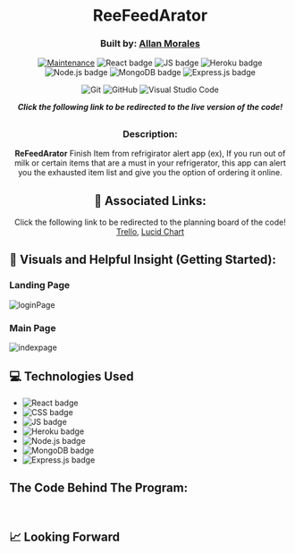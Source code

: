 <div align="center">
  
<img />

###

# ReeFeedArator

### Built by:  **[Allan Morales](https://www.linkedin.com/in/ivanallin/)**
[![Maintenance](https://img.shields.io/badge/Maintained%3F-yes-green.svg)](https://GitHub.com/Naereen/StrapDown.js/graphs/commit-activity)
![React badge](https://img.shields.io/badge/React-20232A?style=for-the-badge&logo=react&logoColor=61DAFB)
![JS badge](https://img.shields.io/badge/JavaScript-323330?style=for-the-badge&logo=javascript&logoColor=F7DF1E)
![Heroku badge](https://img.shields.io/badge/Heroku-430098?style=for-the-badge&logo=heroku&logoColor=white)
![Node.js badge](https://img.shields.io/badge/Node.js-339933?style=for-the-badge&logo=nodedotjs&logoColor=white)
![MongoDB badge](https://img.shields.io/badge/MongoDB-4EA94B?style=for-the-badge&logo=mongodb&logoColor=white)
![Express.js badge](https://img.shields.io/badge/Express.js-000000?style=for-the-badge&logo=express&logoColor=white)

![Git](https://img.shields.io/badge/GIT-E44C30?style=for-the-badge&logo=git&logoColor=white)
![GitHub](https://img.shields.io/badge/GitHub-100000?style=for-the-badge&logo=github&logoColor=white)
![Visual Studio Code](https://img.shields.io/badge/Visual_Studio_Code-0078D4?style=for-the-badge&logo=visual%20studio%20code&logoColor=white)

  
**_Click the following link to be redirected to the live version of the code!_**

## 

### Description:

**ReFeedArator** Finish Item from refrigirator alert app (ex), If you run out of milk or certain items that are a must in your refrigerator, this app can alert you the exhausted item list and give you the option of ordering it online.

## :link: Associated Links:

Click the following link to be redirected to the planning board of the code! [Trello](https://trello.com/b/KEvts9jv/refeed-refeedarator), 
[Lucid Chart](https://lucid.app/lucidspark/9e45f2b9-1689-4085-907d-4c75da22dfa4/edit?invitationId=inv_146ad15e-054d-4034-a8ec-e30034355072&page=0_0#)
  
</div>

## :camera_flash: Visuals and Helpful Insight (Getting Started):

### Landing Page

![loginPage]()



### Main Page

![indexpage]()



## :computer: Technologies Used
- ![React badge](https://img.shields.io/badge/React-20232A?style=for-the-badge&logo=react&logoColor=61DAFB)
- ![CSS badge](https://img.shields.io/badge/CSS3-1572B6?style=for-the-badge&logo=css3&logoColor=white)
- ![JS badge](https://img.shields.io/badge/JavaScript-323330?style=for-the-badge&logo=javascript&logoColor=F7DF1E)
- ![Heroku badge](https://img.shields.io/badge/Heroku-430098?style=for-the-badge&logo=heroku&logoColor=white)
- ![Node.js badge](https://img.shields.io/badge/Node.js-339933?style=for-the-badge&logo=nodedotjs&logoColor=white)
- ![MongoDB badge](https://img.shields.io/badge/MongoDB-4EA94B?style=for-the-badge&logo=mongodb&logoColor=white)
- ![Express.js badge](https://img.shields.io/badge/Express.js-000000?style=for-the-badge&logo=express&logoColor=white)

## The Code Behind The Program:

```


```

### 

## :chart_with_upwards_trend: Looking Forward



